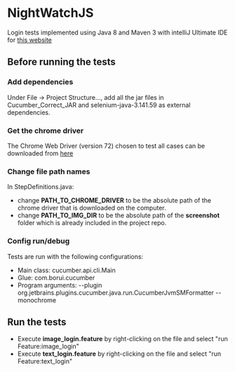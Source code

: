 # NightWatchJS

Login tests implemented using Java 8 and Maven 3 with intelliJ Ultimate IDE for [this website](http://testing-ground.scraping.pro/login)

## Before running the tests

### Add dependencies

Under File -> Project Structure..., add all the jar files in Cucumber_Correct_JAR and selenium-java-3.141.59 
as external dependencies. 

### Get the chrome driver

The Chrome Web Driver (version 72) chosen to test all cases can be downloaded from [here](  https://sites.google.com/a/chromium.org/chromedriver/downloads)

### Change file path names

In StepDefinitions.java:
* change **PATH_TO_CHROME_DRIVER** to be the absolute path of the chrome driver that is downloaded on the computer.
* change **PATH_TO_IMG_DIR** to be the absolute path of the **screenshot** folder which is already included in the project repo.

### Config run/debug

Tests are run with the following configurations: 

* Main class: cucumber.api.cli.Main
* Glue: com.borui.cucumber
* Program arguments:  --plugin org.jetbrains.plugins.cucumber.java.run.CucumberJvmSMFormatter --monochrome

## Run the tests

* Execute **image_login.feature** by right-clicking on the file and select "run Feature:image_login"
* Execute **text_login.feature** by right-clicking on the file and select "run Feature:text_login"
